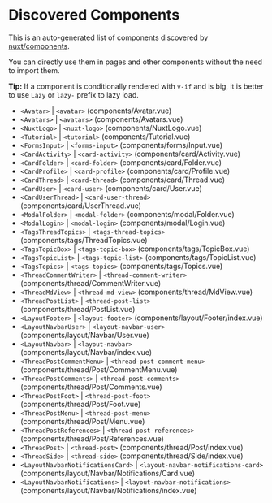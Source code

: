 # Discovered Components

This is an auto-generated list of components discovered by [nuxt/components](https://github.com/nuxt/components).

You can directly use them in pages and other components without the need to import them.

**Tip:** If a component is conditionally rendered with `v-if` and is big, it is better to use `Lazy` or `lazy-` prefix to lazy load.

- `<Avatar>` | `<avatar>` (components/Avatar.vue)
- `<Avatars>` | `<avatars>` (components/Avatars.vue)
- `<NuxtLogo>` | `<nuxt-logo>` (components/NuxtLogo.vue)
- `<Tutorial>` | `<tutorial>` (components/Tutorial.vue)
- `<FormsInput>` | `<forms-input>` (components/forms/Input.vue)
- `<CardActivity>` | `<card-activity>` (components/card/Activity.vue)
- `<CardFolder>` | `<card-folder>` (components/card/Folder.vue)
- `<CardProfile>` | `<card-profile>` (components/card/Profile.vue)
- `<CardThread>` | `<card-thread>` (components/card/Thread.vue)
- `<CardUser>` | `<card-user>` (components/card/User.vue)
- `<CardUserThread>` | `<card-user-thread>` (components/card/UserThread.vue)
- `<ModalFolder>` | `<modal-folder>` (components/modal/Folder.vue)
- `<ModalLogin>` | `<modal-login>` (components/modal/Login.vue)
- `<TagsThreadTopics>` | `<tags-thread-topics>` (components/tags/ThreadTopics.vue)
- `<TagsTopicBox>` | `<tags-topic-box>` (components/tags/TopicBox.vue)
- `<TagsTopicList>` | `<tags-topic-list>` (components/tags/TopicList.vue)
- `<TagsTopics>` | `<tags-topics>` (components/tags/Topics.vue)
- `<ThreadCommentWriter>` | `<thread-comment-writer>` (components/thread/CommentWriter.vue)
- `<ThreadMdView>` | `<thread-md-view>` (components/thread/MdView.vue)
- `<ThreadPostList>` | `<thread-post-list>` (components/thread/PostList.vue)
- `<LayoutFooter>` | `<layout-footer>` (components/layout/Footer/index.vue)
- `<LayoutNavbarUser>` | `<layout-navbar-user>` (components/layout/Navbar/User.vue)
- `<LayoutNavbar>` | `<layout-navbar>` (components/layout/Navbar/index.vue)
- `<ThreadPostCommentMenu>` | `<thread-post-comment-menu>` (components/thread/Post/CommentMenu.vue)
- `<ThreadPostComments>` | `<thread-post-comments>` (components/thread/Post/Comments.vue)
- `<ThreadPostFoot>` | `<thread-post-foot>` (components/thread/Post/Foot.vue)
- `<ThreadPostMenu>` | `<thread-post-menu>` (components/thread/Post/Menu.vue)
- `<ThreadPostReferences>` | `<thread-post-references>` (components/thread/Post/References.vue)
- `<ThreadPost>` | `<thread-post>` (components/thread/Post/index.vue)
- `<ThreadSide>` | `<thread-side>` (components/thread/Side/index.vue)
- `<LayoutNavbarNotificationsCard>` | `<layout-navbar-notifications-card>` (components/layout/Navbar/Notifications/Card.vue)
- `<LayoutNavbarNotifications>` | `<layout-navbar-notifications>` (components/layout/Navbar/Notifications/index.vue)
